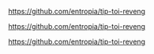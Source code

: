 https://github.com/entropia/tip-toi-reveng

https://github.com/entropia/tip-toi-reveng

https://github.com/entropia/tip-toi-reveng